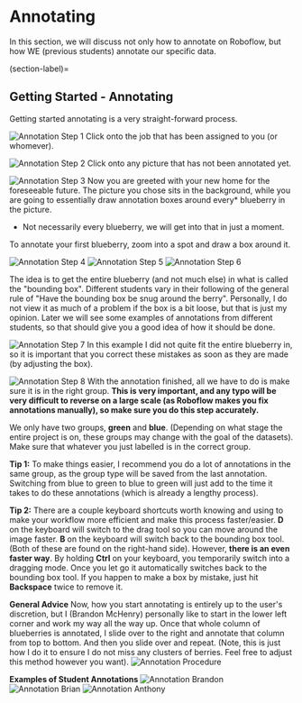 # Annotating

In this section, we will discuss not only how to annotate on Roboflow, but how WE (previous students) annotate our specific data.

(section-label)=
## Getting Started - Annotating

Getting started annotating is a very straight-forward process. 

![Annotation Step 1](../images/Annotation-Step1.png)
Click onto the job that has been assigned to you (or whomever).

![Annotation Step 2](../images/Annotation-Step2.png)
Click onto any picture that has not been annotated yet.

![Annotation Step 3](../images/Annotation-Step3.png)
Now you are greeted with your new home for the foreseeable future. The picture you chose sits in the background, while you are going to essentially draw annotation boxes around every* blueberry in the picture.

* Not necessarily every blueberry, we will get into that in just a moment.

To annotate your first blueberry, zoom into a spot and draw a box around it.

![Annotation Step 4](../images/Annotation-Step4.png)
![Annotation Step 5](../images/Annotation-Step5.png)
![Annotation Step 6](../images/Annotation-Step6.png)


The idea is to get the entire blueberry (and not much else) in what is called the "bounding box". Different students vary in their following of the general rule of "Have the bounding box be snug around the berry". Personally, I do not view it as much of a problem if the box is a bit loose, but that is just my opinion. Later we will see some examples of annotations from different students, so that should give you a good idea of how it should be done.

![Annotation Step 7](../images/Annotation-Step7.png)
In this example I did not quite fit the entire blueberry in, so it is important that you correct these mistakes as soon as they are made (by adjusting the box).


![Annotation Step 8](../images/Annotation-Step8.png)
With the annotation finished, all we have to do is make sure it is in the right group. <b>This is very important, and any typo will be very difficult to reverse on a large scale (as Roboflow makes you fix annotations manually), so make sure you do this step accurately.</b>

We only have two groups, <b>green</b> and <b>blue</b>. (Depending on what stage the entire project is on, these groups may change with the goal of the datasets). Make sure that whatever you just labelled is in the correct group. 

<b>Tip 1:</b>
To make things easier, I recommend you do a lot of annotations in the same group, as the group type will be saved from the last annotation. Switching from blue to green to blue to green will just add to the time it takes to do these annotations (which is already a lengthy process). 

<b>Tip 2:</b>
There are a couple keyboard shortcuts worth knowing and using to make your workflow more efficient and make this process faster/easier. <b>D</b> on the keyboard will switch to the drag tool so you can move around the image faster. <b>B</b> on the keyboard will switch back to the bounding box tool. (Both of these are found on the right-hand side). However, <b>there is an even faster way</b>. By holding <b>Ctrl</b> on your keyboard, you temporarily switch into a dragging mode. Once you let go it automatically switches back to the bounding box tool. If you happen to make a box by mistake, just hit <b>Backspace</b> twice to remove it.


<b>General Advice</b>
Now, how you start annotating is entirely up to the user's discretion, but I (Brandon McHenry) personally like to start in the lower left corner and work my way all the way up. Once that whole column of blueberries is annotated, I slide over to the right and annotate that column from top to bottom. And then you slide over and repeat. (Note, this is just how I do it to ensure I do not miss any clusters of berries. Feel free to adjust this method however you want).
![Annotation Procedure](../images/Annotation-Procedure.png)


<b>Examples of Student Annotations</b>
![Annotation Brandon](../images/Annotation-Brandon.png)
![Annotation Brian](../images/Annotation-Brian.png)
![Annotation Anthony](../images/Annotation-Anthony.png)